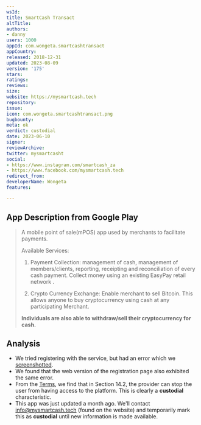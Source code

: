 ```yaml
---
wsId: 
title: SmartCash Transact
altTitle: 
authors:
- danny
users: 1000
appId: com.wongeta.smartcashtransact
appCountry: 
released: 2018-12-31
updated: 2023-08-09
version: '175'
stars: 
ratings: 
reviews: 
size: 
website: https://mysmartcash.tech
repository: 
issue: 
icon: com.wongeta.smartcashtransact.png
bugbounty: 
meta: ok
verdict: custodial
date: 2023-06-10
signer: 
reviewArchive: 
twitter: mysmartcasht
social:
- https://www.instagram.com/smartcash_za
- https://www.facebook.com/mysmartcash.tech
redirect_from: 
developerName: Wongeta
features: 

---
```


## App Description from Google Play 

> A mobile point of sale(mPOS) app used by merchants to facilitate payments.
>
> Available Services:
>
> 1. Payment Collection: management of cash, management of members/clients, reporting, receipting and reconciliation of every cash payment. Collect money using an existing EasyPay retail network .
>
> 2. Crypto Currency Exchange: Enable merchant to sell Bitcoin. This allows anyone to buy cryptocurrency using cash at any participating Merchant.
>
> **Individuals are also able to withdraw/sell their cryptocurrency for cash.**

## Analysis 

- We tried registering with the service, but had an error which we [screenshotted](https://twitter.com/BitcoinWalletz/status/1667440556614602753).
- We found that the web version of the registration page also exhibited the same error. 
- From the [Terms](https://mysmartcash.tech/Home/TermsAndCondition#), we find that in Section 14.2, the provider can stop the user from having access to the platform. This is clearly a **custodial** characteristic.
- This app was just updated a month ago. We'll contact info@mysmartcash.tech (found on the website) and temporarily mark this as **custodial** until new information is made available.